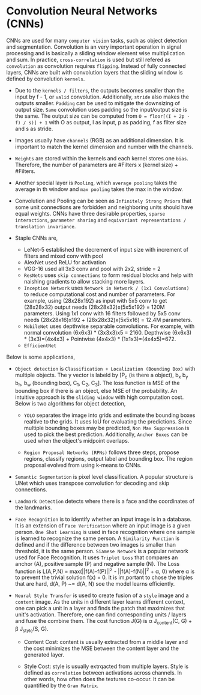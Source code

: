 #  Convolution Neural Networks (CNNs)

CNNs are used for many `computer vision` tasks, such as object detection and segmentation. Convolution is an very important operation in signal processing and is basically a sliding window element wise multiplication and sum. In practice, `cross-correlation` is used but still refered as `convolution` as convolution requires `flipping`. Instead of fully connected layers, CNNs are built with convolution layers that the sliding window is defined by convolution `kernels`.

-   Due to the `kernels / filters`, the outputs becomes smaller than the input by f - 1, or `valid` convolution. Additionally, `stride` also makes the outputs smaller. `Padding` can be used to mitigate the downsizing of output size. `Same` convolution uses padding so the input/output size is the same. The output size can be computed from `O = floor[(I + 2p - f) / s)] + 1` with O as output, I as input, p as padding, f as filter size and s as stride.

-   Images usually have `channels` (RGB) as an additional dimension. It is important to match the kernel dimension and number with the channels.

-   `Weights` are stored within the kernels and each kernel stores one `bias`. Therefore, the number of parameters are #Filters x (kernel size) + #Filters.

-   Another special layer is `Pooling`, which `average pooling` takes the average in th window and `max pooling` takes the max in the window.

-   Convolution and Pooling can be seen as `Infinitely Strong Priors` that some unit connections are forbidden and neighboring units should have equal weights. CNNs have three desirable properties, `sparse interactions`, `parameter sharing` and `equivariant representations / translation invariance`.

-   Staple CNNs are,

    -   LeNet-5 established the decrement of input size with increment of filters and mixed conv with pool
    -   AlexNet used ReLU for activation
    -   VGG-16 used all 3x3 conv and pool with 2x2, stride = 2
    -   `ResNets` uses `skip connections` to form residual blocks and help with naishing gradients to allow stacking more layers.
    -   `Inception Network` uses `Network in Network / (1x1 Convolutions)` to reduce computational cost and number of parameters. For example, using (28x28x192) as input with 5x5 conv to get (28x28x32) output needs (28x28x32)x(5x5x192) = 120M parameters. Using 1x1 conv with 16 filters followed by 5x5 conv needs (28x28x16)x192 + (28x28x32)x(5x5x16) = 12.4M parameters.
    -   `MobileNet` uses depthwise separable convolutions. For example, with normal convolution (6x6x3) * (3x3x3)x5 = 2160. Depthwise (6x6x3) * (3x3)=(4x4x3) + Pointwise (4x4x3) * (1x1x3)=(4x4x5)=672.
    -   `EfficientNet`

Below is some applications,

-   `Object detection` is `Classification + Localization (Bounding Box)` with multiple objects. The y vector is labeld by [P<sub>c</sub> (is there a object), b<sub>x</sub> b<sub>y</sub> b<sub>h</sub>, b<sub>w</sub> (bounding box), C<sub>1</sub>, C<sub>2</sub>, C<sub>3</sub>]. The loss function is MSE of the bounding box if there is an object, else MSE of the probability. An intuitive approach is the `sliding window` with high computation cost. Below is two algorithms for object detection,

    -   `YOLO` separates the image into grids and estimate the bounding boxes realtive to the grids. It uses IoU for evaluating the predictions. Since multiple bounding boxes may be predicted, `Non Max Suppression` is used to pick the best prediction. Additionally, `Anchor Boxes` can be used when the object's midpoint overlaps.

    -   `Region Proposal Networks (RPNs)` follows three steps, propose regions, classify regions, output label and bounding box. The region proposal evolved from using k-means to CNNs.


-   `Semantic Segmentation` is pixel level classification. A popular structure is UNet which uses transpose convolution for decoding and skip connections.

-   `Landmark Detection` detects where there is a face and the coordinates of the landmarks.

-   `Face Recognition` is to identify whether an input image is in a database. It is an extension of `Face Verification` where an input image is a given person. `One Shot Learning` is used in face recognition where one sample is learned to recognize the same person. A `Similarity Function` is defined and if the difference between two images is smaller than threshold, it is the same person. `Siamese Network` is a popular network used for Face Recognition. It uses `Triplet Loss` that compares an anchor (A), positive sample (P) and negative sample (N). The Loss function is L(A,P,N) = max(||f(A)-f(P)||<sup>2</sup> - ||f(A)-f(N)||<sup>2</sup> + α, 0) where α is to prevent the trivial solution f(x) = 0. It is im,portant to chose the triples that are hard, d(A, P) ~= d(A, N) soe the model learns efficiently.

-   `Neural Style Transfer` is used to create fusion of a `style` image and a `content` image. As the units in different layer learns different context, one can pick a unit in a layer and finds the patch that maximizes that unit's activation. Therefore, one can find corresponding units / layers and fuse the combine them. The cost function J(G) is α J<sub>content</sub>(C, G) + β J<sub>style</sub>(S, G).

    -   Content Cost: content is usually extracted from a middle layer and the cost minimizes the MSE between the content layer and the generated layer.

    -   Style Cost: style is usually extrqacted from multiple layers. Style is defined as `correlation` between activations across channels. In other words, how often does the textures co-occur. It can be quantified by the `Gram Matrix`.
